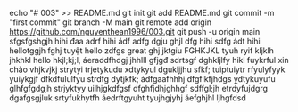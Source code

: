 echo "# 003" >> README.md
git init
git add README.md
git commit -m "first commit"
git branch -M main
git remote add origin https://github.com/nguyenthean1996/003.git
git push -u origin main
sfgsfgshgjh
hihi
đaa
adrf
hihi
ádf
adfg
dgju
ghjl
dfg
hihi
sdfg
ádt
hihi
hellotggjh
fghj
tuyệt
hello
zdfgs
great
ghj
jktgiu
FGHKJKL
tyuh
ryif
kljklh
jhkhkl
hello
hkjl;kj;l,
áeraddfhdgj
jhhlll
gfjgđ
sdrtsgf
dghkljlfy
hikl
fuykrful
xin chào
vhjkvjkj
strytyi
trjetykudu
xdtykyul
dgukljjhu
sfkf;
tuiptuiytr
rfyulyfyyk
yuiykgjf
dfkdfululfyu
strdfg
dytjkfk;
ádfgaafhhhj
dfgflkfjhdgs
ỵdtykuyufu
glhfgfgdgjh
strjyktyy
uilhjgkdfgsf
dfghfjdhjghhgf
sdffgl;jh
etrdyfujdgrg
dgafgsgjluk
srtyfukhytfh
áedrftgyuht
tyujhgjyhj
áefghjhl
ljhgfdsd
